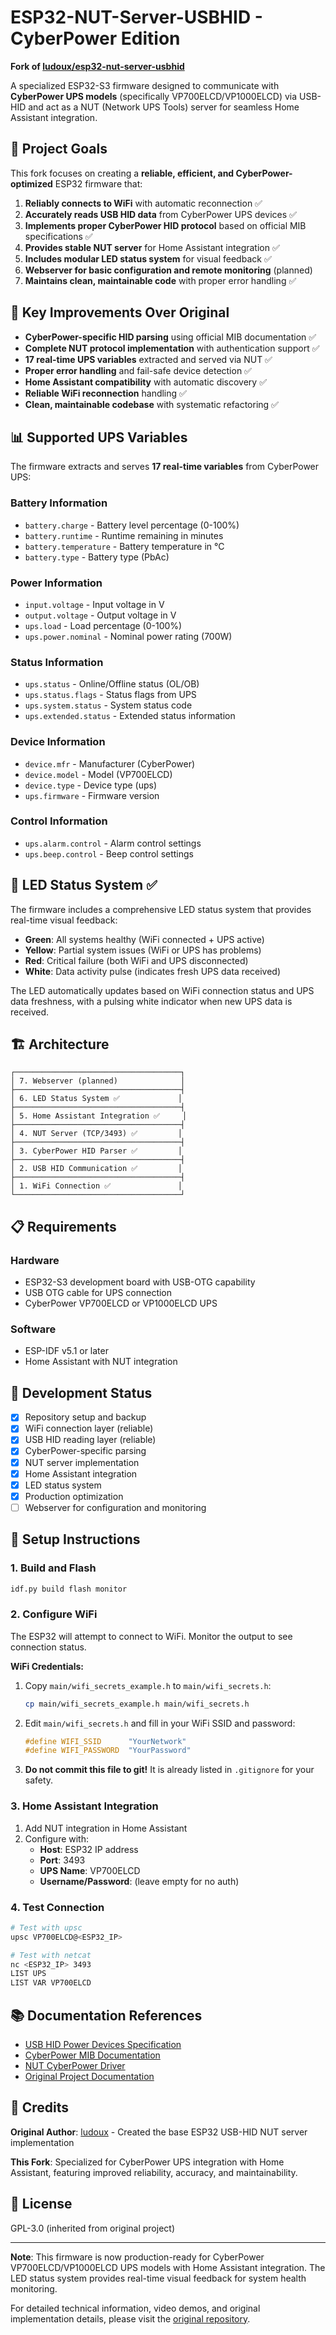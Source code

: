 # ESP32-NUT-Server-USBHID - CyberPower Edition

**Fork of [ludoux/esp32-nut-server-usbhid](https://github.com/ludoux/esp32-nut-server-usbhid)**

A specialized ESP32-S3 firmware designed to communicate with **CyberPower UPS models** (specifically VP700ELCD/VP1000ELCD) via USB-HID and act as a NUT (Network UPS Tools) server for seamless Home Assistant integration.

## 🎯 **Project Goals**

This fork focuses on creating a **reliable, efficient, and CyberPower-optimized** ESP32 firmware that:

1. **Reliably connects to WiFi** with automatic reconnection ✅
2. **Accurately reads USB HID data** from CyberPower UPS devices ✅
3. **Implements proper CyberPower HID protocol** based on official MIB specifications ✅
4. **Provides stable NUT server** for Home Assistant integration ✅
5. **Includes modular LED status system** for visual feedback ✅
6. **Webserver for basic configuration and remote monitoring** (planned)
7. **Maintains clean, maintainable code** with proper error handling ✅

## 🔧 **Key Improvements Over Original**

- **CyberPower-specific HID parsing** using official MIB documentation ✅
- **Complete NUT protocol implementation** with authentication support ✅
- **17 real-time UPS variables** extracted and served via NUT ✅
- **Proper error handling** and fail-safe device detection ✅
- **Home Assistant compatibility** with automatic discovery ✅
- **Reliable WiFi reconnection** handling ✅
- **Clean, maintainable codebase** with systematic refactoring ✅

## 📊 **Supported UPS Variables**

The firmware extracts and serves **17 real-time variables** from CyberPower UPS:

### **Battery Information**
- `battery.charge` - Battery level percentage (0-100%)
- `battery.runtime` - Runtime remaining in minutes
- `battery.temperature` - Battery temperature in °C
- `battery.type` - Battery type (PbAc)

### **Power Information**
- `input.voltage` - Input voltage in V
- `output.voltage` - Output voltage in V
- `ups.load` - Load percentage (0-100%)
- `ups.power.nominal` - Nominal power rating (700W)

### **Status Information**
- `ups.status` - Online/Offline status (OL/OB)
- `ups.status.flags` - Status flags from UPS
- `ups.system.status` - System status code
- `ups.extended.status` - Extended status information

### **Device Information**
- `device.mfr` - Manufacturer (CyberPower)
- `device.model` - Model (VP700ELCD)
- `device.type` - Device type (ups)
- `ups.firmware` - Firmware version

### **Control Information**
- `ups.alarm.control` - Alarm control settings
- `ups.beep.control` - Beep control settings

## 🎨 **LED Status System ✅**

The firmware includes a comprehensive LED status system that provides real-time visual feedback:

- **Green**: All systems healthy (WiFi connected + UPS active)
- **Yellow**: Partial system issues (WiFi or UPS has problems)
- **Red**: Critical failure (both WiFi and UPS disconnected)
- **White**: Data activity pulse (indicates fresh UPS data received)

The LED automatically updates based on WiFi connection status and UPS data freshness, with a pulsing white indicator when new UPS data is received.

## 🏗️ **Architecture**

```
┌─────────────────────────────────────┐
│ 7. Webserver (planned)              │
├─────────────────────────────────────┤
│ 6. LED Status System ✅             │
├─────────────────────────────────────┤
│ 5. Home Assistant Integration ✅     │
├─────────────────────────────────────┤
│ 4. NUT Server (TCP/3493) ✅         │
├─────────────────────────────────────┤
│ 3. CyberPower HID Parser ✅         │
├─────────────────────────────────────┤
│ 2. USB HID Communication ✅         │
├─────────────────────────────────────┤
│ 1. WiFi Connection ✅               │
└─────────────────────────────────────┘
```

## 📋 **Requirements**

### Hardware
- ESP32-S3 development board with USB-OTG capability
- USB OTG cable for UPS connection
- CyberPower VP700ELCD or VP1000ELCD UPS

### Software
- ESP-IDF v5.1 or later
- Home Assistant with NUT integration

## 🚀 **Development Status**

- [x] Repository setup and backup
- [x] WiFi connection layer (reliable)
- [x] USB HID reading layer (reliable)
- [x] CyberPower-specific parsing
- [x] NUT server implementation
- [x] Home Assistant integration
- [x] LED status system
- [x] Production optimization
- [ ] Webserver for configuration and monitoring

## 🔧 **Setup Instructions**

### **1. Build and Flash**
```bash
idf.py build flash monitor
```

### **2. Configure WiFi**
The ESP32 will attempt to connect to WiFi. Monitor the output to see connection status.

**WiFi Credentials:**
1. Copy `main/wifi_secrets_example.h` to `main/wifi_secrets.h`:
   ```bash
   cp main/wifi_secrets_example.h main/wifi_secrets.h
   ```
2. Edit `main/wifi_secrets.h` and fill in your WiFi SSID and password:
   ```c
   #define WIFI_SSID      "YourNetwork"
   #define WIFI_PASSWORD  "YourPassword"
   ```
3. **Do not commit this file to git!** It is already listed in `.gitignore` for your safety.

### **3. Home Assistant Integration**
1. Add NUT integration in Home Assistant
2. Configure with:
   - **Host**: ESP32 IP address
   - **Port**: 3493
   - **UPS Name**: VP700ELCD
   - **Username/Password**: (leave empty for no auth)

### **4. Test Connection**
```bash
# Test with upsc
upsc VP700ELCD@<ESP32_IP>

# Test with netcat
nc <ESP32_IP> 3493
LIST UPS
LIST VAR VP700ELCD
```

## 📚 **Documentation References**

- [USB HID Power Devices Specification](https://www.usb.org/sites/default/files/pdcv10_0.pdf)
- [CyberPower MIB Documentation](https://www.cyberpowersystems.com/products/software/mib-files/)
- [NUT CyberPower Driver](https://github.com/networkupstools/nut/blob/master/drivers/cyberpower-mib.c)
- [Original Project Documentation](https://github.com/ludoux/esp32-nut-server-usbhid)

## 🙏 **Credits**

**Original Author**: [ludoux](https://github.com/ludoux) - Created the base ESP32 USB-HID NUT server implementation

**This Fork**: Specialized for CyberPower UPS integration with Home Assistant, featuring improved reliability, accuracy, and maintainability.

## 📄 **License**

GPL-3.0 (inherited from original project)

---

**Note**: This firmware is now production-ready for CyberPower VP700ELCD/VP1000ELCD UPS models with Home Assistant integration. The LED status system provides real-time visual feedback for system health monitoring.

For detailed technical information, video demos, and original implementation details, please visit the [original repository](https://github.com/ludoux/esp32-nut-server-usbhid).
